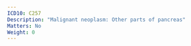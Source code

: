 ```yaml
---
ICD10: C257
Description: "Malignant neoplasm: Other parts of pancreas"
Matters: No
Weight: 0
---
```

